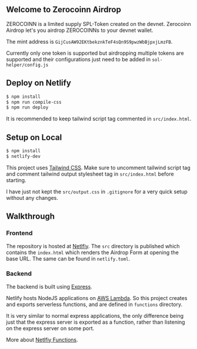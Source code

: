## Welcome to Zerocoinn Airdrop

ZEROCOINN is a limited supply SPL-Token created on the devnet.
Zerocoinn Airdrop let's you airdrop ZEROCOINNs to your devnet wallet.

The mint address is `GijCusAW92EKtbekznkTeF4sQn9S9pwzWbBjpxjLmzFB`.

Currently only one token is supported but airdropping multiple tokens are supported and their configurations just need to be added in `sol-helper/config.js`

## Deploy on Netlify

```bash
$ npm install
$ npm run compile-css
$ npm run deploy
```

It is recommended to keep tailwind script tag commented in `src/index.html`.

## Setup on Local

```bash
$ npm install
$ netlify-dev
```

This project uses [Tailwind CSS](https://tailwindcss.com/). 
Make sure to uncomment tailwind script tag and comment tailwind output stylesheet tag in `src/index.html` before starting.

I have just not kept the `src/output.css` in `.gitignore` for a very quick setup without any changes.

## Walkthrough

### Frontend
The repository is hosted at [Netlfiy](https://netlify.com). The `src` directory is published which contains the `index.html` which renders the Airdrop Form at opening the base URL. The same can be found in `netlify.toml`.

### Backend
The backend is built using [Express](https://expressjs.com/).

Netlify hosts NodeJS applications on [AWS Lambda](https://aws.amazon.com/lambda/). So this project creates and exports serverless functions, and are defined in `functions` directory.

It is very similar to normal express applications, the only difference being just that the express server is exported as a function, rather than listening on the express server on some port.

More about [Netlfiy Functions](https://docs.netlify.com/functions/overview/).